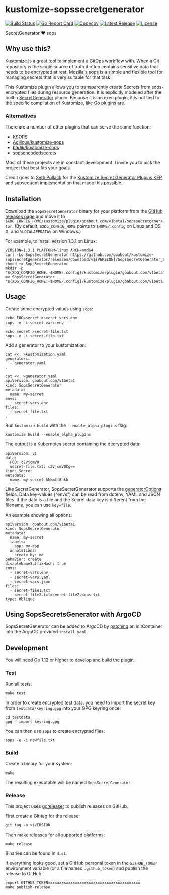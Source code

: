 # kustomize-sopssecretgenerator

[![Build Status](https://travis-ci.org/goabout/kustomize-sopssecretgenerator.svg?branch=master)](https://travis-ci.org/goabout/kustomize-sopssecretgenerator)
[![Go Report Card](https://goreportcard.com/badge/github.com/goabout/kustomize-sopssecretgenerator)](https://goreportcard.com/report/github.com/goabout/kustomize-sopssecretgenerator)
[![Codecov](https://img.shields.io/codecov/c/github/goabout/kustomize-sopssecretgenerator)](https://codecov.io/gh/goabout/kustomize-sopssecretgenerator)
[![Latest Release](https://img.shields.io/github/v/release/goabout/kustomize-sopssecretgenerator?sort=semver)](https://github.com/goabout/kustomize-sopssecretgenerator/releases/latest)
[![License](https://img.shields.io/github/license/goabout/kustomize-sopssecretgenerator)](https://github.com/goabout/kustomize-sopssecretgenerator/blob/master/LICENSE)

SecretGenerator ❤ sops


## Why use this?

[Kustomize](https://github.com/kubernetes-sigs/kustomize) is a great tool to implement a [GitOps](https://www.weave.works/blog/gitops-operations-by-pull-request) workflow with. When a Git repository is the single source of truth it often contains sensitive data that needs to be encrypted at rest. Mozilla's [sops](https://github.com/mozilla/sops) is a simple and flexible tool for managing secrets that is very suitable for that task.

This Kustomize plugin allows you to transparently create Secrets from sops-encrypted files during resource generation. It is explicitly modeled after the builtin [SecretGenerator](https://github.com/kubernetes-sigs/kustomize/blob/master/docs/plugins/builtins.md#secretgenerator) plugin. Because it is an exec plugin, it is not tied to the specific compilation of Kustomize, [like Go plugins are](https://github.com/kubernetes-sigs/kustomize/blob/master/docs/plugins/goPluginCaveats.md).

### Alternatives

There are a number of other plugins that can serve the same function:

* [KSOPS](https://github.com/viaduct-ai/kustomize-sops)
* [Agilicus/kustomize-sops](https://github.com/Agilicus/kustomize-sops)
* [barlik/kustomize-sops](https://github.com/barlik/kustomize-sops)
* [sopsencodedsecrets](https://github.com/monopole/sopsencodedsecrets)

Most of these projects are in constant development. I invite you to pick the project that best fits your goals.

Credit goes to [Seth Pollack](https://github.com/sethpollack) for the [Kustomize Secret Generator Plugins KEP](https://github.com/kubernetes/enhancements/blob/master/keps/sig-cli/kustomize-secret-generator-plugins.md) and subsequent implementation that made this possible.


## Installation

Download the `SopsSecretGenerator` binary for your platform from the
[GitHub releases page](https://github.com/goabout/kustomize-sopssecretgenerator/releases) and
move it to `$XDG_CONFIG_HOME/kustomize/plugin/goabout.com/v1beta1/sopssecretgenerator`. (By default,
`$XDG_CONFIG_HOME` points to `$HOME/.config` on Linux and OS X, and `%LOCALAPPDATA%` on Windows.)

For example, to install version 1.3.1 on Linux:

    VERSION=1.3.1 PLATFORM=linux ARCH=amd64
    curl -Lo SopsSecretGenerator https://github.com/goabout/kustomize-sopssecretgenerator/releases/download/v${VERSION}/SopsSecretGenerator_${VERSION}_${PLATFORM}_${ARCH}
    chmod +x SopsSecretGenerator
    mkdir -p "${XDG_CONFIG_HOME:-$HOME/.config}/kustomize/plugin/goabout.com/v1beta1/sopssecretgenerator"
    mv SopsSecretGenerator "${XDG_CONFIG_HOME:-$HOME/.config}/kustomize/plugin/goabout.com/v1beta1/sopssecretgenerator"


## Usage

Create some encrypted values using `sops`:

    echo FOO=secret >secret-vars.env
    sops -e -i secret-vars.env
    
    echo secret >secret-file.txt
    sops -e -i secret-file.txt

Add a generator to your kustomization:

    cat <<. >kustomization.yaml
    generators:
      - generator.yaml
    .

    cat <<. >generator.yaml
    apiVersion: goabout.com/v1beta1
    kind: SopsSecretGenerator
    metadata:
      name: my-secret
    envs:
      - secret-vars.env
    files:
      - secret-file.txt
    .
      
Run `kustomize build` with the `--enable_alpha_plugins` flag:

    kustomize build --enable_alpha_plugins
    
The output is a Kubernetes secret containing the decrypted data:

    apiVersion: v1
    data:
      FOO: c2VjcmV0
      secret-file.txt: c2VjcmV0Cg==
    kind: Secret
    metadata:
      name: my-secret-hkkmtf8hkh

Like SecretGenerator, SopsSecretGenerator supports the [generatorOptions](https://github.com/kubernetes-sigs/kustomize/blob/master/docs/fields.md#generatoroptions) fields. Data key-values ("envs") can be read from dotenv, YAML and JSON files. If the data is a file and the Secret data key is different from the filename, you can use `key=file`.

An example showing all options:

    apiVersion: goabout.com/v1beta1
    kind: SopsSecretGenerator
    metadata:
      name: my-secret
      labels:
        app: my-app
      annotations:
        create-by: me
    behavior: create
    disableNameSuffixHash: true
    envs:
      - secret-vars.env
      - secret-vars.yaml
      - secret-vars.json
    files:
      - secret-file1.txt
      - secret-file2.txt=secret-file2.sops.txt
    type: Oblique

## Using SopsSecretsGenerator with ArgoCD

SopsSecretGenerator can be added to ArgoCD by [patching](./docs/argocd.md) an initContainer into the ArgoCD provided `install.yaml`.

## Development

You will need [Go](https://golang.org) 1.12 or higher to develop and build the plugin.


### Test

Run all tests:

    make test

In order to create encrypted test data, you need to import the secret key from `testdata/keyring.gpg` into
your GPG keyring once:

    cd testdata
    gpg --import keyring.gpg
    
You can then use `sops` to create encrypted files:

    sops -e -i newfile.txt


### Build

Create a binary for your system:

    make
    
The resulting executable will be named `SopsSecretGenerator`.


### Release

This project uses [goreleaser](https://goreleaser.com) to publish releases on GitHub.

First create a Git tag for the release:

    git tag -a v$VERSION

Then make releases for all supported platforms:

    make release

Binaries can be found in `dist`.

If everything looks good, set a GitHub personal token in the `GITHUB_TOKEN` environment variable
(or a file named `.github_token`) and publish the release to GitHub:
    
    export GITHUB_TOKEN=xxxxxxxxxxxxxxxxxxxxxxxxxxxxxxxxxxxxxxxx
    make publish-release
